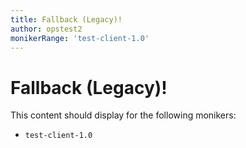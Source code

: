 ```yaml
---
title: Fallback (Legacy)!
author: opstest2
monikerRange: 'test-client-1.0'
---
```


# Fallback (Legacy)!

This content should display for the following monikers:

* `test-client-1.0`